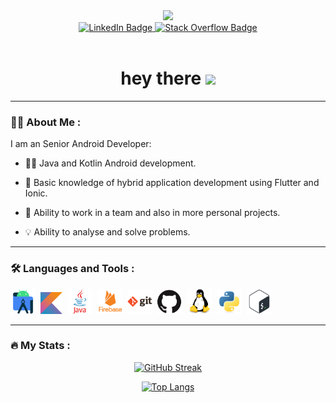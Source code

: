 <div id="header" align="center">
    <img src="https://media3.giphy.com/media/17b875GGvV9m9sLmNc/giphy.gif?cid=ecf05e473g731n733gfa3h9vi0n3uzzq5tfuhn9xet3kiwk3&rid=giphy.gif&ct=s" width="150"/>
    <div id="badges">
        <a href="https://bit.ly/3zGaIUK" target="_blank">
            <img src="https://img.shields.io/badge/LinkedIn-blue?style=for-the-badge&logo=linkedin&logoColor=white" alt="LinkedIn Badge"/>
        </a>
        <a href="https://bit.ly/3Op5t05" target="_blank">
            <img src="https://img.shields.io/badge/Stack%20Overflow-orange?style=for-the-badge&logo=stackoverflow&logoColor=white" alt="Stack Overflow Badge"/>
        </a>
    </div>
    <img src="https://komarev.com/ghpvc/?username=CubanJaco&style=flat-square&color=blue" alt=""/>
    <h1>hey there <img src="https://media.giphy.com/media/w1OBpBd7kJqHrJnJ13/giphy.gif" width="35"/></h1>
</div>

---

### :man_technologist: About Me :

I am an Senior Android Developer:

 - :man_technologist: Java and Kotlin Android development.

 - :iphone: Basic knowledge of hybrid application development using Flutter and Ionic.

 - :busts_in_silhouette: Ability to work in a team and also in more personal projects.

 - :bulb: Ability to analyse and solve problems.


---

### :hammer_and_wrench: Languages and Tools :

<img src="https://github.com/devicons/devicon/blob/master/icons/androidstudio/androidstudio-original.svg" title="Android" alt="Android" width="40" height="40"/>&nbsp;
<img src="https://github.com/devicons/devicon/blob/master/icons/kotlin/kotlin-original.svg" title="Kotlin" alt="Kotlin" width="35" height="35"/>&nbsp;
<img src="https://github.com/devicons/devicon/blob/master/icons/java/java-original-wordmark.svg" title="Java" alt="Java" width="40" height="40"/>&nbsp;
<img src="https://github.com/devicons/devicon/blob/master/icons/firebase/firebase-plain-wordmark.svg" title="Firebase" alt="Firebase" width="40" height="40"/>&nbsp;
<img src="https://github.com/devicons/devicon/blob/master/icons/git/git-original-wordmark.svg" title="Git" alt="Git" width="40" height="40"/>&nbsp;
<img src="https://github.com/devicons/devicon/blob/master/icons/github/github-original.svg" title="GitHub" alt="GitHub" width="40" height="40"/>&nbsp;
<img src="https://github.com/devicons/devicon/blob/master/icons/linux/linux-original.svg" title="Linux" alt="Linux" width="40" height="40"/>&nbsp;
<img src="https://github.com/devicons/devicon/blob/master/icons/python/python-original.svg" title="Python" alt="Python" width="40" height="40"/>&nbsp;
<img src="https://github.com/devicons/devicon/blob/master/icons/bash/bash-original.svg" title="Bash" alt="Bash" width="40" height="40"/>&nbsp;

---

### :fire: My Stats :

<div id="stats" align="center">

[![GitHub Streak](http://github-readme-streak-stats.herokuapp.com?user=CubanJaco&theme=dracula&hide_border=true)](https://git.io/streak-stats)

[![Top Langs](https://github-readme-stats.vercel.app/api/top-langs/?username=CubanJaco&layout=compact&theme=dracula&hide_border=true)](https://github.com/anuraghazra/github-readme-stats)

</div>
